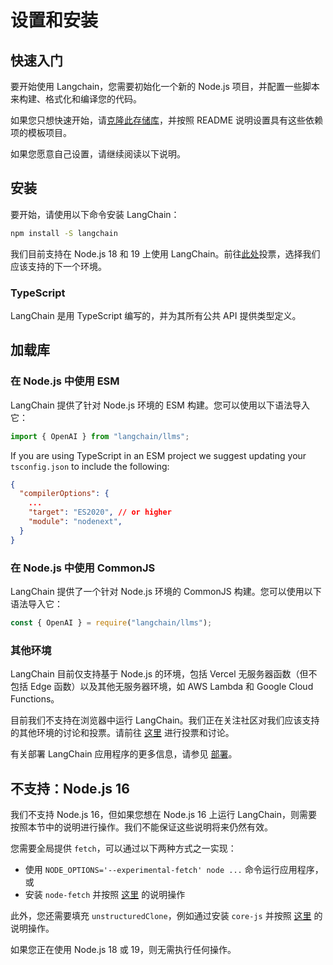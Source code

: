 # 设置和安装

## 快速入门

要开始使用 Langchain，您需要初始化一个新的 Node.js 项目，并配置一些脚本来构建、格式化和编译您的代码。

如果您只想快速开始，请[克隆此存储库](https://github.com/domeccleston/langchain-ts-starter)，并按照 README 说明设置具有这些依赖项的模板项目。

如果您愿意自己设置，请继续阅读以下说明。

## 安装

要开始，请使用以下命令安装 LangChain：

```bash npm2yarn
npm install -S langchain
```

我们目前支持在 Node.js 18 和 19 上使用 LangChain。前往[此处](https://github.com/hwchase17/langchainjs/discussions/152)投票，选择我们应该支持的下一个环境。

### TypeScript

LangChain 是用 TypeScript 编写的，并为其所有公共 API 提供类型定义。

## 加载库

### 在 Node.js 中使用 ESM

LangChain 提供了针对 Node.js 环境的 ESM 构建。您可以使用以下语法导入它：

```typescript
import { OpenAI } from "langchain/llms";
```

If you are using TypeScript in an ESM project we suggest updating your `tsconfig.json` to include the following:

```json
{
  "compilerOptions": {
    ...
    "target": "ES2020", // or higher
    "module": "nodenext",
  }
}
```

### 在 Node.js 中使用 CommonJS

LangChain 提供了一个针对 Node.js 环境的 CommonJS 构建。您可以使用以下语法导入它：

```typescript
const { OpenAI } = require("langchain/llms");
```

### 其他环境

LangChain 目前仅支持基于 Node.js 的环境，包括 Vercel 无服务器函数（但不包括 Edge 函数）以及其他无服务器环境，如 AWS Lambda 和 Google Cloud Functions。

目前我们不支持在浏览器中运行 LangChain。我们正在关注社区对我们应该支持的其他环境的讨论和投票。请前往 [这里](https://github.com/hwchase17/langchainjs/discussions/152) 进行投票和讨论。

有关部署 LangChain 应用程序的更多信息，请参见 [部署](../production/deployment.md)。

## 不支持：Node.js 16

我们不支持 Node.js 16，但如果您想在 Node.js 16 上运行 LangChain，则需要按照本节中的说明进行操作。我们不能保证这些说明将来仍然有效。

您需要全局提供 `fetch`，可以通过以下两种方式之一实现：

- 使用 `NODE_OPTIONS='--experimental-fetch' node ...` 命令运行应用程序，或
- 安装 `node-fetch` 并按照 [这里](https://github.com/node-fetch/node-fetch#providing-global-access) 的说明操作

此外，您还需要填充 `unstructuredClone`，例如通过安装 `core-js` 并按照 [这里](https://github.com/zloirock/core-js) 的说明操作。

如果您正在使用 Node.js 18 或 19，则无需执行任何操作。
